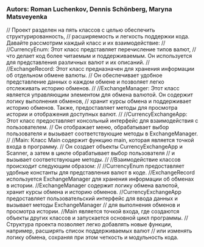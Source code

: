 ### Autors: Roman Luchenkov, Dennis Schönberg, Maryna Matsveyenka

// Проект разделен на пять классов с целью обеспечить структурированность,
// расширяемость и легкость поддержки кода. Давайте рассмотрим каждый класс и их взаимодействие:
//
//CurrencyEnum: Этот класс представляет перечисление типов валют,
// что делает код более читаемым и поддерживаемым. Он используется для представления различных валют и их описаний.
//
//ExchangeRecord: Этот класс предназначен для хранения информации об отдельном обмене валюты.
// Он обеспечивает удобное представление данных о каждом обмене и позволяет легко отслеживать историю обменов.
//
//ExchangeManager: Этот класс является управляющим элементом для обмена валютой. Он содержит логику выполнения обменов,
// хранит курсы обмена и поддерживает историю обменов. Также, предоставляет методы для просмотра истории и отображения доступных валют.
//
//CurrencyExchangeApp: Этот класс предоставляет консольный интерфейс для взаимодействия с пользователем.
// Он отображает меню, обрабатывает выбор пользователя и вызывает соответствующие методы в ExchangeManager.
//
//Main: Класс Main содержит функцию main, которая является точкой входа в программу.
// Он создает объекты CurrencyExchangeApp и Scanner, а затем в цикле обрабатывает выбор пользователя
// и вызывает соответствующие методы.
//
//Взаимодействие классов происходит следующим образом:
//
//CurrencyEnum предоставляет удобные константы для представления валют в коде.
//ExchangeRecord используется ExchangeManager для хранения информации об обменах в истории.
//ExchangeManager содержит логику обмена валютой, хранит курсы обмена и историю обменов.
//CurrencyExchangeApp предоставляет пользовательский интерфейс для ввода данных и вызывает методы ExchangeManager
// для выполнения обменов и просмотра истории.
//Main является точкой входа, где создаются объекты других классов и запускается основной цикл программы.
//Структура проекта позволяет легко добавлять новые функции, например, расширять список поддерживаемых валют
// или изменять логику обмена, сохраняя при этом четкость и модульность кода.

